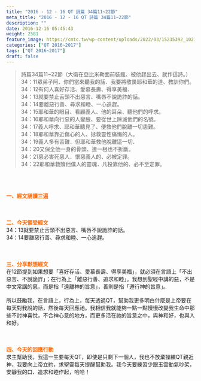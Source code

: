 ```yaml
---
title: "2016 - 12 - 16 QT 詩篇 34篇11~22節"
meta_title: "2016 - 12 - 16 QT 詩篇 34篇11~22節"
description: ""
date: 2016-12-16 05:45:43
weight: 2581
feature_image: https://cmtc.tw/wp-content/uploads/2022/03/15235392_10211799862337740_180693556567566654_o-1.webp
categories: ["QT 2016~2017"]
tags: ["QT 2016~2017"]
draft: false
---
```


<blockquote>詩篇34篇11~22節（大衛在亞比米勒面前裝瘋、被他趕出去、就作這詩。）<br />
34：11眾弟子阿、你們當來聽我的話．我要將敬畏耶和華的道、教訓你們。<br />
34：12有何人喜好存活、愛慕長壽、得享美福．<br />
34：13就要禁止舌頭不出惡言、嘴唇不說詭詐的話。<br />
34：14要離惡行善、尋求和睦、一心追趕。<br />
34：15耶和華的眼目、看顧義人、他的耳朵、聽他們的呼求。<br />
34：16耶和華向行惡的人變臉、要從世上除滅他們的名號。<br />
34：17義人呼求、耶和華聽見了、便救他們脫離一切患難。<br />
34：18耶和華靠近傷心的人、拯救靈性痛悔的人。<br />
34：19義人多有苦難．但耶和華救他脫離這一切．<br />
34：20又保全他一身的骨頭、連一根也不折斷。<br />
34：21惡必害死惡人．恨惡義人的、必被定罪。<br />
34：22耶和華救贖他僕人的靈魂．凡投靠他的、必不至定罪。</blockquote><br />
&nbsp;<br />
<br />
<span style="color: #ff6600;"><strong>一、經文誦讀三遍</strong></span><br />
<br />
<span style="color: #ff6600;"><strong> </strong></span><br />
<br />
<strong><span style="color: #ff6600;">二、今天領受經文</span><br />
</strong>34：13就要禁止舌頭不出惡言、嘴唇不說詭詐的話。<br />
34：14要離惡行善、尋求和睦、一心追趕。<br />
<br />
<strong> </strong><br />
<br />
<strong><span style="color: #ff6600;">三、分享默想經文</span><br />
</strong>在12節提到如果想要「喜好存活、愛慕長壽、得享美福」，就必須在言語上「不出惡言、不說詭詐」；在行為上「離惡行善、追求和睦」。我想到聖經中講的惡，不是中文常講的惡，而是指「遠離神的旨意」，善則是指「遵行神的旨意」。<br />
<br />
所以鼓勵我，在言語上，行為上，每天透過QT，幫助我更多明白什麼是上帝要在每天對我說的話，然後每天回應祂。我相信我就能夠一點一點慢慢改變我生命中那些不討神喜悅，不合神心意的地方，而更多活在祂的旨意之中，與神和好，也與人和好。<br />
<br />
<strong> </strong><br />
<br />
<strong><span style="color: #ff6600;">四、今天的回應行動</span><br />
</strong>求主幫助我，我這一生要每天QT，即使是只剩下一個人，我也不放棄操練QT親近神，我要向上帝立約，求聖靈每天提醒幫助我。我今天要練習少跟玉雲動氣吵架，安靜我的口、追求和睦作起，哈哈！<br />
<br />
&nbsp;
        